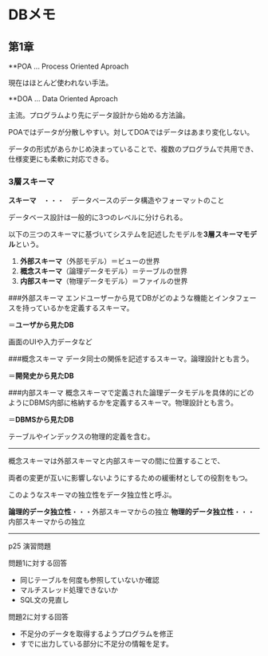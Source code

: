 # DBメモ
## 第1章
**POA ... Process Oriented Aproach

現在はほとんど使われない手法。

**DOA ... Data Oriented Aproach

主流。プログラムより先にデータ設計から始める方法論。

POAではデータが分散しやすい。対してDOAではデータはあまり変化しない。

データの形式があらかじめ決まっていることで、複数のプログラムで共用でき、仕様変更にも柔軟に対応できる。

### 3層スキーマ
**スキーマ**　・・・　データベースのデータ構造やフォーマットのこと

データベース設計は一般的に3つのレベルに分けられる。

以下の三つのスキーマに基づいてシステムを記述したモデルを**3層スキーマモデル**という。

1. **外部スキーマ**（外部モデル）＝ビューの世界
2. **概念スキーマ**（論理データモデル）＝テーブルの世界
3. **内部スキーマ**（物理データモデル）＝ファイルの世界

###外部スキーマ
エンドユーザーから見てDBがどのような機能とインタフェースを持っているかを定義するスキーマ。

＝**ユーザから見たDB**

画面のUIや入力データなど

###概念スキーマ
データ同士の関係を記述するスキーマ。論理設計とも言う。

＝**開発史から見たDB**

###内部スキーマ
概念スキーマで定義された論理データモデルを具体的にどのようにDBMS内部に格納するかを定義するスキーマ。物理設計とも言う。

＝**DBMSから見たDB**

テーブルやインデックスの物理的定義を含む。

***

概念スキーマは外部スキーマと内部スキーマの間に位置することで、

両者の変更が互いに影響しないようにするための緩衝材としての役割をもつ。

このようなスキーマの独立性をデータ独立性と呼ぶ。

**論理的データ独立性**・・・外部スキーマからの独立
**物理的データ独立性**・・・内部スキーマからの独立

***
p25 演習問題

問題1に対する回答
- 同じテーブルを何度も参照していないか確認
- マルチスレッド処理できないか
- SQL文の見直し

問題2に対する回答
- 不足分のデータを取得するようプログラムを修正
- すでに出力している部分に不足分の情報を足す。
